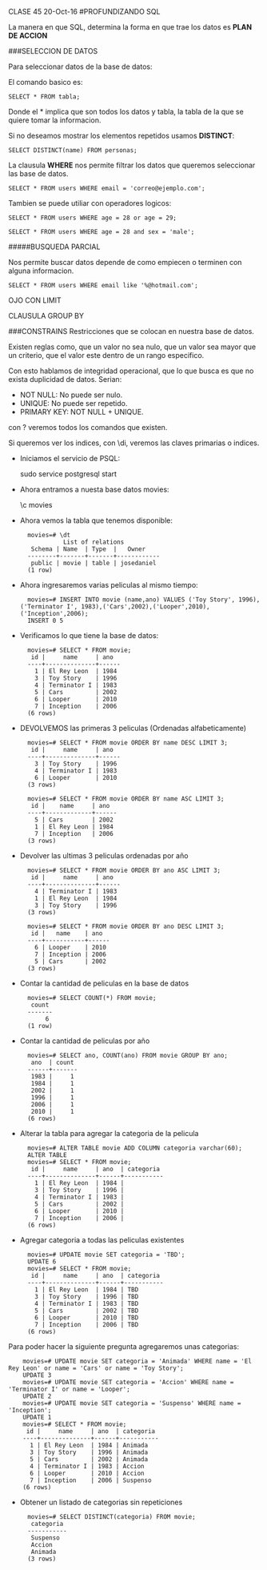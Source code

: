 CLASE 45
20-Oct-16
#PROFUNDIZANDO SQL

La manera en que SQL, determina la forma en que trae los datos es **PLAN DE ACCION**

###SELECCION DE DATOS

Para seleccionar datos de la base de datos:

El comando basico es:

	SELECT * FROM tabla;

Donde el * implica que son todos los datos y tabla, la tabla de la que se quiere tomar la informacion.

Si no deseamos mostrar los elementos repetidos usamos **DISTINCT**:

	SELECT DISTINCT(name) FROM personas;

La clausula **WHERE** nos permite filtrar los datos que queremos seleccionar las base de datos.

	SELECT * FROM users WHERE email = 'correo@ejemplo.com';

Tambien se puede utiliar con operadores logicos:

	SELECT * FROM users WHERE age = 28 or age = 29;

	SELECT * FROM users WHERE age = 28 and sex = 'male';


#####BUSQUEDA PARCIAL

Nos permite buscar datos depende de como empiecen o terminen con alguna informacion.

	SELECT * FROM users WHERE email like '%@hotmail.com';

OJO CON LIMIT



CLAUSULA GROUP BY

###CONSTRAINS
Restricciones que se colocan en nuestra base de datos.

Existen reglas como, que un valor no sea nulo, que un valor sea mayor que un criterio, que el valor este dentro de un rango especifico.

Con esto hablamos de integridad operacional, que lo que busca es que no exista duplicidad de datos. Serian:

- NOT NULL: No puede ser nulo.
- UNIQUE: No puede ser repetido.
- PRIMARY KEY: NOT NULL + UNIQUE.

con \? veremos todos los comandos que existen.

Si queremos ver los indices, con \di, veremos las claves primarias o indices.


- Iniciamos el servicio de PSQL:

	sudo service postgresql start

- Ahora entramos a nuesta base datos movies:

	\c movies

- Ahora vemos la tabla que tenemos disponible:

		movies=# \dt
		          List of relations
		 Schema | Name  | Type  |   Owner    
		--------+-------+-------+------------
		 public | movie | table | josedaniel
		(1 row)

- Ahora ingresaremos varias peliculas al mismo tiempo:

		movies=# INSERT INTO movie (name,ano) VALUES ('Toy Story', 1996),('Terminator I', 1983),('Cars',2002),('Looper',2010),('Inception',2006);
		INSERT 0 5

- Verificamos lo que tiene la base de datos:

		movies=# SELECT * FROM movie;
		 id |     name     | ano  
		----+--------------+------
		  1 | El Rey Leon  | 1984
		  3 | Toy Story    | 1996
		  4 | Terminator I | 1983
		  5 | Cars         | 2002
		  6 | Looper       | 2010
		  7 | Inception    | 2006
		(6 rows)

- DEVOLVEMOS las primeras 3 peliculas (Ordenadas alfabeticamente)

		movies=# SELECT * FROM movie ORDER BY name DESC LIMIT 3;
		 id |     name     | ano  
		----+--------------+------
		  3 | Toy Story    | 1996
		  4 | Terminator I | 1983
		  6 | Looper       | 2010
		(3 rows)

		movies=# SELECT * FROM movie ORDER BY name ASC LIMIT 3;
		 id |    name     | ano  
		----+-------------+------
		  5 | Cars        | 2002
		  1 | El Rey Leon | 1984
		  7 | Inception   | 2006
		(3 rows)

- Devolver las ultimas 3 peliculas ordenadas por año

		movies=# SELECT * FROM movie ORDER BY ano ASC LIMIT 3;
		 id |     name     | ano  
		----+--------------+------
		  4 | Terminator I | 1983
		  1 | El Rey Leon  | 1984
		  3 | Toy Story    | 1996
		(3 rows)

		movies=# SELECT * FROM movie ORDER BY ano DESC LIMIT 3;
		 id |   name    | ano  
		----+-----------+------
		  6 | Looper    | 2010
		  7 | Inception | 2006
		  5 | Cars      | 2002
		(3 rows)

- Contar la cantidad de peliculas en la base de datos

		movies=# SELECT COUNT(*) FROM movie;
		 count 
		-------
		     6
		(1 row)

- Contar la cantidad de peliculas por año

		movies=# SELECT ano, COUNT(ano) FROM movie GROUP BY ano;
		 ano  | count 
		------+-------
		 1983 |     1
		 1984 |     1
		 2002 |     1
		 1996 |     1
		 2006 |     1
		 2010 |     1
		(6 rows)

- Alterar la tabla para agregar la categoria de la pelicula

		movies=# ALTER TABLE movie ADD COLUMN categoria varchar(60);
		ALTER TABLE
		movies=# SELECT * FROM movie;
		 id |     name     | ano  | categoria 
		----+--------------+------+-----------
		  1 | El Rey Leon  | 1984 | 
		  3 | Toy Story    | 1996 | 
		  4 | Terminator I | 1983 | 
		  5 | Cars         | 2002 | 
		  6 | Looper       | 2010 | 
		  7 | Inception    | 2006 | 
		(6 rows)

- Agregar categoria a todas las peliculas existentes

		movies=# UPDATE movie SET categoria = 'TBD';
		UPDATE 6
		movies=# SELECT * FROM movie;
		 id |     name     | ano  | categoria 
		----+--------------+------+-----------
		  1 | El Rey Leon  | 1984 | TBD
		  3 | Toy Story    | 1996 | TBD
		  4 | Terminator I | 1983 | TBD
		  5 | Cars         | 2002 | TBD
		  6 | Looper       | 2010 | TBD
		  7 | Inception    | 2006 | TBD
		(6 rows)


Para poder hacer la siguiente pregunta agregaremos unas categorias:

		movies=# UPDATE movie SET categoria = 'Animada' WHERE name = 'El Rey Leon' or name = 'Cars' or name = 'Toy Story';
		UPDATE 3
		movies=# UPDATE movie SET categoria = 'Accion' WHERE name = 'Terminator I' or name = 'Looper';
		UPDATE 2
		movies=# UPDATE movie SET categoria = 'Suspenso' WHERE name = 'Inception';
		UPDATE 1
		movies=# SELECT * FROM movie;
		 id |     name     | ano  | categoria 
		----+--------------+------+-----------
		  1 | El Rey Leon  | 1984 | Animada
		  3 | Toy Story    | 1996 | Animada
		  5 | Cars         | 2002 | Animada
		  4 | Terminator I | 1983 | Accion
		  6 | Looper       | 2010 | Accion
		  7 | Inception    | 2006 | Suspenso
		(6 rows)


- Obtener un listado de categorias sin repeticiones

		movies=# SELECT DISTINCT(categoria) FROM movie;
		 categoria 
		-----------
		 Suspenso
		 Accion
		 Animada
		(3 rows)

